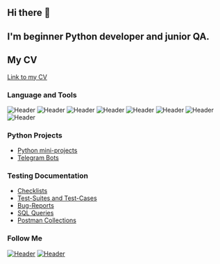 

## Hi there 👋
## I'm beginner Python developer and junior QA. 
## My CV
[Link to my CV](https://drive.google.com/file/d/15oroEtzj__vG-3uOmsj88noYWqmef6x2/view?usp=sharing)



### Language and Tools
![Header](https://img.shields.io/badge/-PYTHON-090909?style=for-the-badge&logo=PYTHON&logoColor=71b556)
![Header](https://img.shields.io/badge/Jira-090909?style=for-the-badge&logo=jira&logoColor=136be1)
![Header](https://img.shields.io/badge/Postman-090909?style=for-the-badge&logo=postman&logoColor=f76935)
![Header](https://img.shields.io/badge/Github-090909?style=for-the-badge&logo=github&logoColor=8cc4d7)
![Header](https://img.shields.io/badge/Figma-090909?style=for-the-badge&logo=figma&logoColor=7d5fa6)
![Header](https://img.shields.io/badge/MySQL-090909?style=for-the-badge&logo=mysql&logoColor=00618a)
![Header](https://img.shields.io/badge/DevTools-090909?style=for-the-badge&logo=googlechrome&logoColor=2674f2)
![Header](https://img.shields.io/badge/TestRail-090909?style=for-the-badge&logo=&logoColor=71b556)

### Python Projects

- [Python mini-projects](https://github.com/abdleysan/Python-mini-project)
- [Telegram Bots](https://github.com/abdleysan/Telegram-Bot)

### Testing Documentation

- [Checklists](https://github.com/abdleysan/Homework_QA-stepik-/tree/abdleysan-checklist)
- [Test-Suites and Test-Cases](https://github.com/abdleysan/Homework_QA-stepik-/tree/test-cases)
- [Bug-Reports](https://github.com/abdleysan/Homework_QA-stepik-/tree/bug-report)
- [SQL Queries](SQL)
- [Postman Collections](postman)

### Follow Me

[![Header](https://img.shields.io/badge/Instagram-090909?style=for-the-badge&logo=instagram&logoColor=9939a3)](https://www.instagram.com/abd_leisan/)
[![Header](https://img.shields.io/badge/Telegram-090909?style=for-the-badge&logo=telegram&logoColor=31a5db)](https://t.me/LeysanAbdrazakova)

